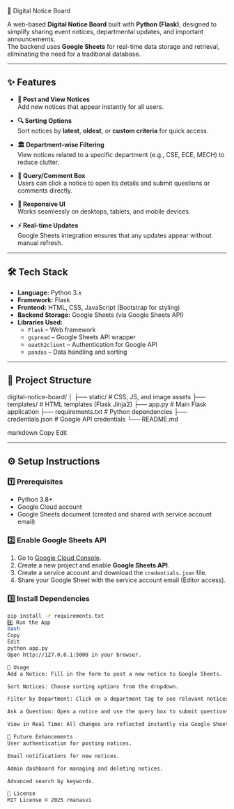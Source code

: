 📢 Digital Notice Board

A web-based **Digital Notice Board** built with **Python (Flask)**, designed to simplify sharing event notices, departmental updates, and important announcements.  
The backend uses **Google Sheets** for real-time data storage and retrieval, eliminating the need for a traditional database.

---

## ✨ Features

- **📄 Post and View Notices**  
  Add new notices that appear instantly for all users.

- **🔍 Sorting Options**  
  Sort notices by **latest**, **oldest**, or **custom criteria** for quick access.

- **🏛 Department-wise Filtering**  
  View notices related to a specific department (e.g., CSE, ECE, MECH) to reduce clutter.

- **💬 Query/Comment Box**  
  Users can click a notice to open its details and submit questions or comments directly.

- **📱 Responsive UI**  
  Works seamlessly on desktops, tablets, and mobile devices.

- **⚡ Real-time Updates**  
  Google Sheets integration ensures that any updates appear without manual refresh.

---

## 🛠 Tech Stack

- **Language:** Python 3.x  
- **Framework:** Flask  
- **Frontend:** HTML, CSS, JavaScript (Bootstrap for styling)  
- **Backend Storage:** Google Sheets (via Google Sheets API)  
- **Libraries Used:**  
  - `Flask` – Web framework  
  - `gspread` – Google Sheets API wrapper  
  - `oauth2client` – Authentication for Google API  
  - `pandas` – Data handling and sorting  

---

## 📂 Project Structure
digital-notice-board/
│
├── static/ # CSS, JS, and image assets
├── templates/ # HTML templates (Flask Jinja2)
├── app.py # Main Flask application
├── requirements.txt # Python dependencies
├── credentials.json # Google API credentials
└── README.md

markdown
Copy
Edit

---

## ⚙️ Setup Instructions

### 1️⃣ Prerequisites
- Python 3.8+
- Google Cloud account
- Google Sheets document (created and shared with service account email)

### 2️⃣ Enable Google Sheets API
1. Go to [Google Cloud Console](https://console.cloud.google.com/).
2. Create a new project and enable **Google Sheets API**.
3. Create a service account and download the `credentials.json` file.
4. Share your Google Sheet with the service account email (Editor access).

### 3️⃣ Install Dependencies
```bash
pip install -r requirements.txt
4️⃣ Run the App
bash
Copy
Edit
python app.py
Open http://127.0.0.1:5000 in your browser.

🚀 Usage
Add a Notice: Fill in the form to post a new notice to Google Sheets.

Sort Notices: Choose sorting options from the dropdown.

Filter by Department: Click on a department tag to see relevant notices only.

Ask a Question: Open a notice and use the query box to submit questions or comments.

View in Real Time: All changes are reflected instantly via Google Sheets integration.

🔮 Future Enhancements
User authentication for posting notices.

Email notifications for new notices.

Admin dashboard for managing and deleting notices.

Advanced search by keywords.

📄 License
MIT License © 2025 rmanasvi



